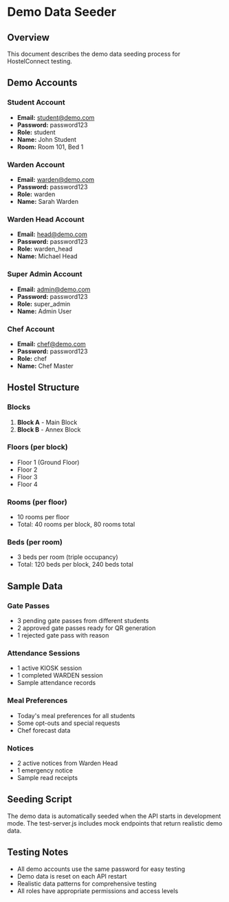 # Demo Data Seeder

## Overview
This document describes the demo data seeding process for HostelConnect testing.

## Demo Accounts

### Student Account
- **Email:** student@demo.com
- **Password:** password123
- **Role:** student
- **Name:** John Student
- **Room:** Room 101, Bed 1

### Warden Account
- **Email:** warden@demo.com
- **Password:** password123
- **Role:** warden
- **Name:** Sarah Warden

### Warden Head Account
- **Email:** head@demo.com
- **Password:** password123
- **Role:** warden_head
- **Name:** Michael Head

### Super Admin Account
- **Email:** admin@demo.com
- **Password:** password123
- **Role:** super_admin
- **Name:** Admin User

### Chef Account
- **Email:** chef@demo.com
- **Password:** password123
- **Role:** chef
- **Name:** Chef Master

## Hostel Structure

### Blocks
1. **Block A** - Main Block
2. **Block B** - Annex Block

### Floors (per block)
- Floor 1 (Ground Floor)
- Floor 2
- Floor 3
- Floor 4

### Rooms (per floor)
- 10 rooms per floor
- Total: 40 rooms per block, 80 rooms total

### Beds (per room)
- 3 beds per room (triple occupancy)
- Total: 120 beds per block, 240 beds total

## Sample Data

### Gate Passes
- 3 pending gate passes from different students
- 2 approved gate passes ready for QR generation
- 1 rejected gate pass with reason

### Attendance Sessions
- 1 active KIOSK session
- 1 completed WARDEN session
- Sample attendance records

### Meal Preferences
- Today's meal preferences for all students
- Some opt-outs and special requests
- Chef forecast data

### Notices
- 2 active notices from Warden Head
- 1 emergency notice
- Sample read receipts

## Seeding Script

The demo data is automatically seeded when the API starts in development mode. The test-server.js includes mock endpoints that return realistic demo data.

## Testing Notes

- All demo accounts use the same password for easy testing
- Demo data is reset on each API restart
- Realistic data patterns for comprehensive testing
- All roles have appropriate permissions and access levels
